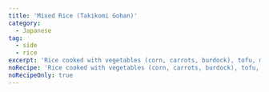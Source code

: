 ```yaml
---
title: 'Mixed Rice (Takikomi Gohan)'
category:
  - Japanese
tag:
  - side
  - rice
excerpt: 'Rice cooked with vegetables (corn, carrots, burdock), tofu, mushrooms, seafood, or meat and seasoned with dashi and soy sauce, cooked together in the same pot.'
noRecipe: 'Rice cooked with vegetables (corn, carrots, burdock), tofu, mushrooms, seafood, or meat and seasoned with dashi and soy sauce, cooked together in the same pot.'
noRecipeOnly: true
---
```

